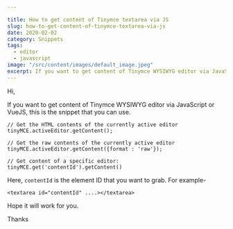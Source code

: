 ```yaml
---

title: How to get content of Tinymce textarea via JS
slug: how-to-get-content-of-tinymce-textarea-via-js
date: 2020-02-02
category: Snippets
tags:
  - editor
  - javascript
image: "/src/content/images/default_image.jpeg"
excerpt: If you want to get content of Tinymce WYSIWYG editor via JavaScript or VueJS, this is the snippet that you can use.
---
```


Hi,

If you want to get content of Tinymce WYSIWYG editor via JavaScript or VueJS, this is the snippet that you can use.

```
// Get the HTML contents of the currently active editor
tinyMCE.activeEditor.getContent();

// Get the raw contents of the currently active editor
tinyMCE.activeEditor.getContent({format : 'raw'});

// Get content of a specific editor:
tinyMCE.get('contentId').getContent()
```

Here, `contentId` is the element ID that you want to grab. For example-

```
<textarea id="contentId" ....></textarea>
```

Hope it will work for you.

Thanks